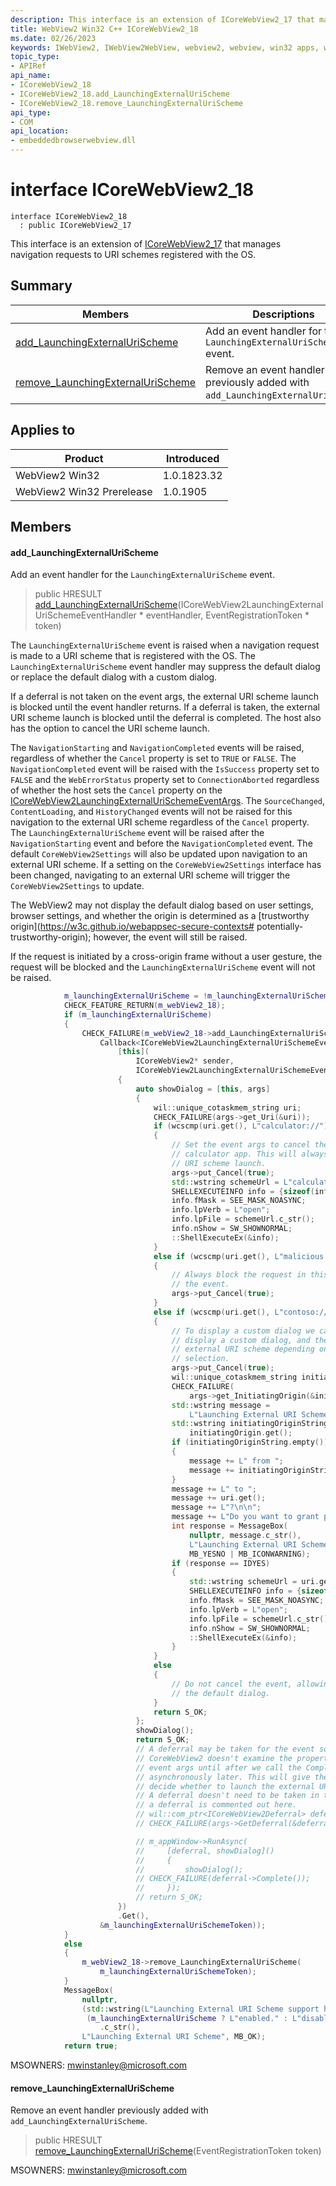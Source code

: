 ```yaml
---
description: This interface is an extension of ICoreWebView2_17 that manages navigation requests to URI schemes registered with the OS.
title: WebView2 Win32 C++ ICoreWebView2_18
ms.date: 02/26/2023
keywords: IWebView2, IWebView2WebView, webview2, webview, win32 apps, win32, edge, ICoreWebView2, ICoreWebView2Controller, browser control, edge html, ICoreWebView2_18
topic_type: 
- APIRef
api_name:
- ICoreWebView2_18
- ICoreWebView2_18.add_LaunchingExternalUriScheme
- ICoreWebView2_18.remove_LaunchingExternalUriScheme
api_type:
- COM
api_location:
- embeddedbrowserwebview.dll
---
```


# interface ICoreWebView2_18

```
interface ICoreWebView2_18
  : public ICoreWebView2_17
```

This interface is an extension of [ICoreWebView2_17](icorewebview2_17.md) that manages navigation requests to URI schemes registered with the OS.

## Summary

 Members                        | Descriptions
--------------------------------|---------------------------------------------
[add_LaunchingExternalUriScheme](#add_launchingexternalurischeme) | Add an event handler for the `LaunchingExternalUriScheme` event.
[remove_LaunchingExternalUriScheme](#remove_launchingexternalurischeme) | Remove an event handler previously added with `add_LaunchingExternalUriScheme`.

## Applies to

Product                         | Introduced
--------------------------------|---------------------------------------------
WebView2 Win32            |    1.0.1823.32
WebView2 Win32 Prerelease |    1.0.1905

## Members

#### add_LaunchingExternalUriScheme

Add an event handler for the `LaunchingExternalUriScheme` event.

> public HRESULT [add_LaunchingExternalUriScheme](#add_launchingexternalurischeme)(ICoreWebView2LaunchingExternalUriSchemeEventHandler * eventHandler, EventRegistrationToken * token)

The `LaunchingExternalUriScheme` event is raised when a navigation request is made to a URI scheme that is registered with the OS. The `LaunchingExternalUriScheme` event handler may suppress the default dialog or replace the default dialog with a custom dialog.

If a deferral is not taken on the event args, the external URI scheme launch is blocked until the event handler returns. If a deferral is taken, the external URI scheme launch is blocked until the deferral is completed. The host also has the option to cancel the URI scheme launch.

The `NavigationStarting` and `NavigationCompleted` events will be raised, regardless of whether the `Cancel` property is set to `TRUE` or `FALSE`. The `NavigationCompleted` event will be raised with the `IsSuccess` property set to `FALSE` and the `WebErrorStatus` property set to `ConnectionAborted` regardless of whether the host sets the `Cancel` property on the [ICoreWebView2LaunchingExternalUriSchemeEventArgs](icorewebview2launchingexternalurischemeeventargs.md). The `SourceChanged`, `ContentLoading`, and `HistoryChanged` events will not be raised for this navigation to the external URI scheme regardless of the `Cancel` property. The `LaunchingExternalUriScheme` event will be raised after the `NavigationStarting` event and before the `NavigationCompleted` event. The default `CoreWebView2Settings` will also be updated upon navigation to an external URI scheme. If a setting on the `CoreWebView2Settings` interface has been changed, navigating to an external URI scheme will trigger the `CoreWebView2Settings` to update.

The WebView2 may not display the default dialog based on user settings, browser settings, and whether the origin is determined as a [trustworthy origin](https://w3c.github.io/webappsec-secure-contexts#
potentially-trustworthy-origin); however, the event will still be raised.

If the request is initiated by a cross-origin frame without a user gesture, the request will be blocked and the `LaunchingExternalUriScheme` event will not be raised. 
```cpp
            m_launchingExternalUriScheme = !m_launchingExternalUriScheme;
            CHECK_FEATURE_RETURN(m_webView2_18);
            if (m_launchingExternalUriScheme)
            {
                CHECK_FAILURE(m_webView2_18->add_LaunchingExternalUriScheme(
                    Callback<ICoreWebView2LaunchingExternalUriSchemeEventHandler>(
                        [this](
                            ICoreWebView2* sender,
                            ICoreWebView2LaunchingExternalUriSchemeEventArgs* args)
                        {
                            auto showDialog = [this, args]
                            {
                                wil::unique_cotaskmem_string uri;
                                CHECK_FAILURE(args->get_Uri(&uri));
                                if (wcscmp(uri.get(), L"calculator://") == 0)
                                {
                                    // Set the event args to cancel the event and launch the
                                    // calculator app. This will always allow the external
                                    // URI scheme launch.
                                    args->put_Cancel(true);
                                    std::wstring schemeUrl = L"calculator://";
                                    SHELLEXECUTEINFO info = {sizeof(info)};
                                    info.fMask = SEE_MASK_NOASYNC;
                                    info.lpVerb = L"open";
                                    info.lpFile = schemeUrl.c_str();
                                    info.nShow = SW_SHOWNORMAL;
                                    ::ShellExecuteEx(&info);
                                }
                                else if (wcscmp(uri.get(), L"malicious://") == 0)
                                {
                                    // Always block the request in this case by cancelling
                                    // the event.
                                    args->put_Cancel(true);
                                }
                                else if (wcscmp(uri.get(), L"contoso://") == 0)
                                {
                                    // To display a custom dialog we cancel the launch,
                                    // display a custom dialog, and then manually launch the
                                    // external URI scheme depending on the user's
                                    // selection.
                                    args->put_Cancel(true);
                                    wil::unique_cotaskmem_string initiatingOrigin;
                                    CHECK_FAILURE(
                                        args->get_InitiatingOrigin(&initiatingOrigin));
                                    std::wstring message =
                                        L"Launching External URI Scheme request";
                                    std::wstring initiatingOriginString =
                                        initiatingOrigin.get();
                                    if (initiatingOriginString.empty())
                                    {
                                        message += L" from ";
                                        message += initiatingOriginString;
                                    }
                                    message += L" to ";
                                    message += uri.get();
                                    message += L"?\n\n";
                                    message += L"Do you want to grant permission?\n";
                                    int response = MessageBox(
                                        nullptr, message.c_str(),
                                        L"Launching External URI Scheme",
                                        MB_YESNO | MB_ICONWARNING);
                                    if (response == IDYES)
                                    {
                                        std::wstring schemeUrl = uri.get();
                                        SHELLEXECUTEINFO info = {sizeof(info)};
                                        info.fMask = SEE_MASK_NOASYNC;
                                        info.lpVerb = L"open";
                                        info.lpFile = schemeUrl.c_str();
                                        info.nShow = SW_SHOWNORMAL;
                                        ::ShellExecuteEx(&info);
                                    }
                                }
                                else
                                {
                                    // Do not cancel the event, allowing the request to use
                                    // the default dialog.
                                }
                                return S_OK;
                            };
                            showDialog();
                            return S_OK;
                            // A deferral may be taken for the event so that the
                            // CoreWebView2 doesn't examine the properties we set on the
                            // event args until after we call the Complete method
                            // asynchronously later. This will give the user more time to
                            // decide whether to launch the external URI scheme or not.
                            // A deferral doesn't need to be taken in this case, so taking
                            // a deferral is commented out here.
                            // wil::com_ptr<ICoreWebView2Deferral> deferral;
                            // CHECK_FAILURE(args->GetDeferral(&deferral));

                            // m_appWindow->RunAsync(
                            //     [deferral, showDialog]()
                            //     {
                            //         showDialog();
                            // CHECK_FAILURE(deferral->Complete());
                            //     });
                            // return S_OK;
                        })
                        .Get(),
                    &m_launchingExternalUriSchemeToken));
            }
            else
            {
                m_webView2_18->remove_LaunchingExternalUriScheme(
                    m_launchingExternalUriSchemeToken);
            }
            MessageBox(
                nullptr,
                (std::wstring(L"Launching External URI Scheme support has been ") +
                 (m_launchingExternalUriScheme ? L"enabled." : L"disabled."))
                    .c_str(),
                L"Launching External URI Scheme", MB_OK);
            return true;
```
 MSOWNERS: [mwinstanley@microsoft.com](mailto:mwinstanley@microsoft.com)

#### remove_LaunchingExternalUriScheme

Remove an event handler previously added with `add_LaunchingExternalUriScheme`.

> public HRESULT [remove_LaunchingExternalUriScheme](#remove_launchingexternalurischeme)(EventRegistrationToken token)

MSOWNERS: [mwinstanley@microsoft.com](mailto:mwinstanley@microsoft.com)

